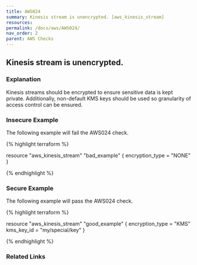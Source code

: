 ```yaml
---
title: AWS024
summary: Kinesis stream is unencrypted. [aws_kinesis_stream] 
resources: 
permalink: /docs/aws/AWS024/
nav_order: 2
parent: AWS Checks
---
```


## Kinesis stream is unencrypted.

### Explanation


Kinesis streams should be encrypted to ensure sensitive data is kept private. Additionally, non-default KMS keys should be used so granularity of access control can be ensured.



### Insecure Example

The following example will fail the AWS024 check.

{% highlight terraform %}

resource "aws_kinesis_stream" "bad_example" {
	encryption_type = "NONE"
}

{% endhighlight %}



### Secure Example

The following example will pass the AWS024 check.

{% highlight terraform %}

resource "aws_kinesis_stream" "good_example" {
	encryption_type = "KMS"
	kms_key_id = "my/special/key"
}

{% endhighlight %}


### Related Links


